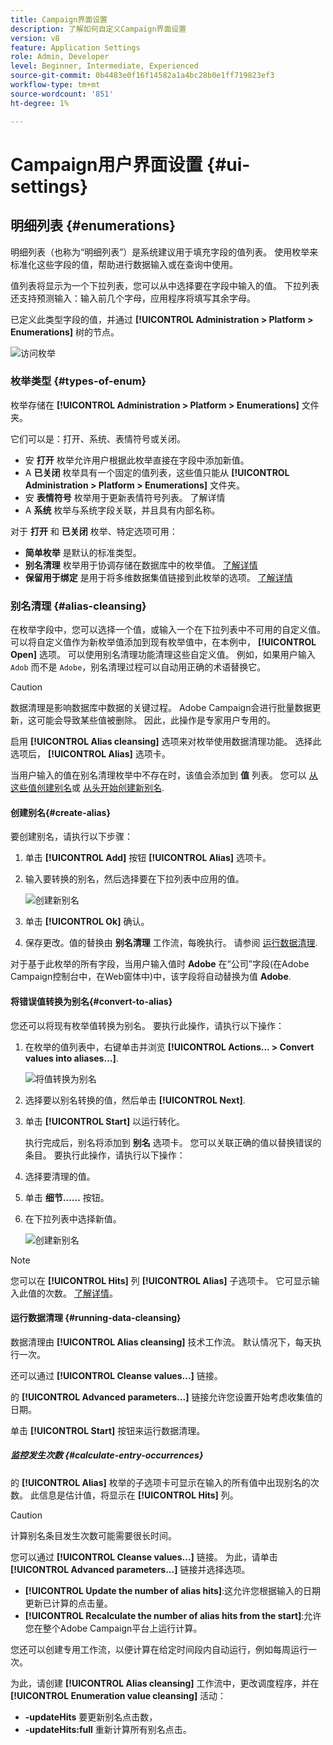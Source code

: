 ```yaml
---
title: Campaign界面设置
description: 了解如何自定义Campaign界面设置
version: v8
feature: Application Settings
role: Admin, Developer
level: Beginner, Intermediate, Experienced
source-git-commit: 0b4483e0f16f14582a1a4bc28b0e1ff719823ef3
workflow-type: tm+mt
source-wordcount: '851'
ht-degree: 1%

---
```


# Campaign用户界面设置 {#ui-settings}

## 明细列表 {#enumerations}

明细列表（也称为“明细列表”）是系统建议用于填充字段的值列表。 使用枚举来标准化这些字段的值，帮助进行数据输入或在查询中使用。

值列表将显示为一个下拉列表，您可以从中选择要在字段中输入的值。 下拉列表还支持预测输入：输入前几个字母，应用程序将填写其余字母。

已定义此类型字段的值，并通过 **[!UICONTROL Administration > Platform > Enumerations]** 树的节点。

![访问枚举](assets/enumerations-menu.png)

### 枚举类型 {#types-of-enum}

枚举存储在 **[!UICONTROL Administration > Platform > Enumerations]** 文件夹。

它们可以是：打开、系统、表情符号或关闭。

* 安 **打开** 枚举允许用户根据此枚举直接在字段中添加新值。
* A **已关闭** 枚举具有一个固定的值列表，这些值只能从 **[!UICONTROL Administration > Platform > Enumerations]** 文件夹。
* 安 **表情符号** 枚举用于更新表情符号列表。 了解详情
* A **系统** 枚举与系统字段关联，并且具有内部名称。

对于 **打开** 和 **已关闭** 枚举、特定选项可用：

* **简单枚举** 是默认的标准类型。
* **别名清理** 枚举用于协调存储在数据库中的枚举值。 [了解详情](#alias-cleansing)
* **保留用于绑定** 是用于将多维数据集值链接到此枚举的选项。 [了解详情](../reporting/gs-cubes.md)


### 别名清理 {#alias-cleansing}

在枚举字段中，您可以选择一个值，或输入一个在下拉列表中不可用的自定义值。 可以将自定义值作为新枚举值添加到现有枚举值中，在本例中， **[!UICONTROL Open]** 选项。 可以使用别名清理功能清理这些自定义值。 例如，如果用户输入 `Adob` 而不是 `Adobe`，别名清理过程可以自动用正确的术语替换它。

>[!CAUTION]
>
>数据清理是影响数据库中数据的关键过程。 Adobe Campaign会进行批量数据更新，这可能会导致某些值被删除。 因此，此操作是专家用户专用的。

启用 **[!UICONTROL Alias cleansing]** 选项来对枚举使用数据清理功能。 选择此选项后， **[!UICONTROL Alias]** 选项卡。

当用户输入的值在别名清理枚举中不存在时，该值会添加到 **值** 列表。 您可以 [从这些值创建别名](#convert-to-alias)或 [从头开始创建新别名](#create-alias).

#### 创建别名{#create-alias}

要创建别名，请执行以下步骤：

1. 单击 **[!UICONTROL Add]** 按钮 **[!UICONTROL Alias]** 选项卡。
1. 输入要转换的别名，然后选择要在下拉列表中应用的值。

   ![创建新别名](assets/new-alias.png)

1. 单击 **[!UICONTROL Ok]** 确认。

1. 保存更改。值的替换由 **别名清理** 工作流，每晚执行。 请参阅 [运行数据清理](#running-data-cleansing).

对于基于此枚举的所有字段，当用户输入值时 **Adobe** 在“公司”字段(在Adobe Campaign控制台中，在Web窗体中)中，该字段将自动替换为值 **Adobe**.

#### 将错误值转换为别名{#convert-to-alias}

您还可以将现有枚举值转换为别名。 要执行此操作，请执行以下操作：

1. 在枚举的值列表中，右键单击并浏览 **[!UICONTROL Actions... > Convert values into aliases...]**.

   ![将值转换为别名](assets/convert-into-aliases.png)

1. 选择要以别名转换的值，然后单击 **[!UICONTROL Next]**.
1. 单击 **[!UICONTROL Start]** 以运行转化。

   执行完成后，别名将添加到 **别名** 选项卡。 您可以关联正确的值以替换错误的条目。 要执行此操作，请执行以下操作：

1. 选择要清理的值。
1. 单击 **细节……** 按钮。
1. 在下拉列表中选择新值。

   ![创建新别名](assets/define-new-alias.png)


>[!NOTE]
>
>您可以在 **[!UICONTROL Hits]** 列 **[!UICONTROL Alias]** 子选项卡。 它可显示输入此值的次数。  [了解详情](#calculate-entry-occurrences)。

#### 运行数据清理 {#running-data-cleansing}

数据清理由 **[!UICONTROL Alias cleansing]** 技术工作流。 默认情况下，每天执行一次。

还可以通过 **[!UICONTROL Cleanse values...]** 链接。

的 **[!UICONTROL Advanced parameters...]** 链接允许您设置开始考虑收集值的日期。

单击 **[!UICONTROL Start]** 按钮来运行数据清理。

##### 监控发生次数 {#calculate-entry-occurrences}

的 **[!UICONTROL Alias]** 枚举的子选项卡可显示在输入的所有值中出现别名的次数。 此信息是估计值，将显示在 **[!UICONTROL Hits]** 列。

>[!CAUTION]
>
>计算别名条目发生次数可能需要很长时间。

您可以通过 **[!UICONTROL Cleanse values...]** 链接。 为此，请单击 **[!UICONTROL Advanced parameters...]** 链接并选择选项。

* **[!UICONTROL Update the number of alias hits]**:这允许您根据输入的日期更新已计算的点击量。
* **[!UICONTROL Recalculate the number of alias hits from the start]**:允许您在整个Adobe Campaign平台上运行计算。

您还可以创建专用工作流，以便计算在给定时间段内自动运行，例如每周运行一次。

为此，请创建 **[!UICONTROL Alias cleansing]** 工作流中，更改调度程序，并在 **[!UICONTROL Enumeration value cleansing]** 活动：

* **-updateHits** 要更新别名点击数，
* **-updateHits:full** 重新计算所有别名点击。

